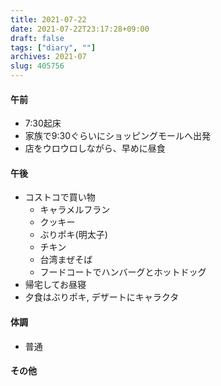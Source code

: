 ```yaml
---
title: 2021-07-22
date: 2021-07-22T23:17:28+09:00
draft: false
tags: ["diary", ""]
archives: 2021-07
slug: 405756
---
```

#### 午前
- 7:30起床
- 家族で9:30ぐらいにショッピングモールへ出発
- 店をウロウロしながら、早めに昼食
#### 午後
- コストコで買い物
  - キャラメルフラン
  - クッキー
  - ぶりポキ(明太子)
  - チキン
  - 台湾まぜそば
  - フードコートでハンバーグとホットドッグ
- 帰宅してお昼寝
- 夕食はぶりポキ, デザートにキャラクタ
#### 体調
- 普通
#### その他
